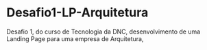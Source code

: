 # Desafio1-LP-Arquitetura
Desafio 1, do curso de Tecnologia da DNC, desenvolvimento de uma Landing Page para uma empresa de Arquitetura, 

